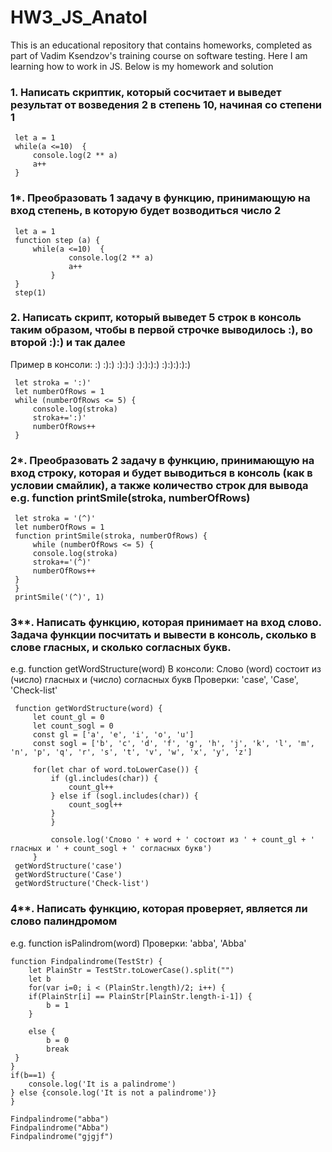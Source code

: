 # HW3_JS_Anatol
This is an educational repository that contains homeworks, completed as part of Vadim Ksendzov's training course on software testing. Here I am learning how to work in JS. Below is my homework and solution

### 1. Написать скриптик, который сосчитает и выведет результат от возведения 2 в степень 10, начиная со степени 1
```
 let a = 1
 while(a <=10)  {
     console.log(2 ** a)
     a++
 }
```
### 1*. Преобразовать 1 задачу в функцию, принимающую на вход степень, в которую будет возводиться число 2
```
 let a = 1
 function step (a) {
     while(a <=10)  {
             console.log(2 ** a)
             a++
         }
 }
 step(1)
```
### 2. Написать скрипт, который выведет 5 строк в консоль таким образом, чтобы в первой строчке выводилось :), во второй :):) и так далее
 Пример в консоли:
 :)
 :):)
 :):):)
 :):):):)
 :):):):):)
```
 let stroka = ':)'
 let numberOfRows = 1
 while (numberOfRows <= 5) {
     console.log(stroka)
     stroka+=':)'
     numberOfRows++
 }
```
### 2*. Преобразовать 2 задачу в функцию, принимающую на вход строку, которая и будет выводиться в консоль (как в условии смайлик), а также количество строк для вывода e.g. function printSmile(stroka, numberOfRows)
```
 let stroka = '(^)'
 let numberOfRows = 1
 function printSmile(stroka, numberOfRows) {
     while (numberOfRows <= 5) {
     console.log(stroka)
     stroka+='(^)'
     numberOfRows++
 }
 }
 printSmile('(^)', 1)
```
### 3**.  Написать функцию, которая принимает на вход слово. Задача функции посчитать и вывести в консоль, сколько в слове гласных, и сколько согласных букв.
 e.g. function getWordStructure(word)
 В консоли: 
 Слово (word) состоит из  (число) гласных и (число) согласных букв
 Проверки: 'case', 'Case', 'Check-list'
```
 function getWordStructure(word) {
     let count_gl = 0
     let count_sogl = 0
     const gl = ['a', 'e', 'i', 'o', 'u']
     const sogl = ['b', 'c', 'd', 'f', 'g', 'h', 'j', 'k', 'l', 'm', 'n', 'p', 'q', 'r', 's', 't', 'v', 'w', 'x', 'y', 'z']

     for(let char of word.toLowerCase()) {
         if (gl.includes(char)) {
             count_gl++
         } else if (sogl.includes(char)) {
             count_sogl++
         }
         }
        
         console.log('Слово ' + word + ' состоит из ' + count_gl + ' гласных и ' + count_sogl + ' согласных букв')
     }
 getWordStructure('case')
 getWordStructure('Case')
 getWordStructure('Check-list')
```
### 4**. Написать функцию, которая проверяет, является ли слово палиндромом
 e.g. function isPalindrom(word)
 Проверки: 'abba', 'Abba'
```
function Findpalindrome(TestStr) {
    let PlainStr = TestStr.toLowerCase().split("")
    let b
    for(var i=0; i < (PlainStr.length)/2; i++) {
    if(PlainStr[i] == PlainStr[PlainStr.length-i-1]) {
        b = 1
    }

    else {
        b = 0
        break
 }
}
if(b==1) {
    console.log('It is a palindrome')
} else {console.log('It is not a palindrome')}
}

Findpalindrome("abba")
Findpalindrome("Abba")
Findpalindrome("gjgjf")
```
